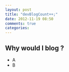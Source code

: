 ```yaml
---
layout: post
title: "devBlogCount++;"
date: 2012-11-19 08:50
comments: true
categories: 
---
```


## Why would I blog ?

* A
* B

